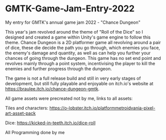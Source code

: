 # GMTK-Game-Jam-Entry-2022
My entry for GMTK's annual game jam 2022 - "Chance Dungeon"

This year's jam revolved around the theme of "Roll of the Dice" so I designed and created a game within Unity's 
game engine to follow this theme. Chance Dungeon is a 2D platformer game all revolving around a pair of dice, 
these die decide the path you go through, which enemies you face, the enemy's damage and quantity, as well as
can help you further your chances of going through the dungeon. This game has no set end point and revolves
mainly through a point system, incentivising the player to kill the enemies and further progress through
the dungeon. 

The game is not a full release build and still in very early stages of development, but still fully playable and
enjoyable on itch.io's website at https://braulee.itch.io/chance-dungeon-gmtk.

All game assets were precreated not by me, links to all assets:

Tiles and characters: https://o-lobster.itch.io/platformmetroidvania-pixel-art-asset-pack



Dice: https://kicked-in-teeth.itch.io/dice-roll



All Programming done by me
